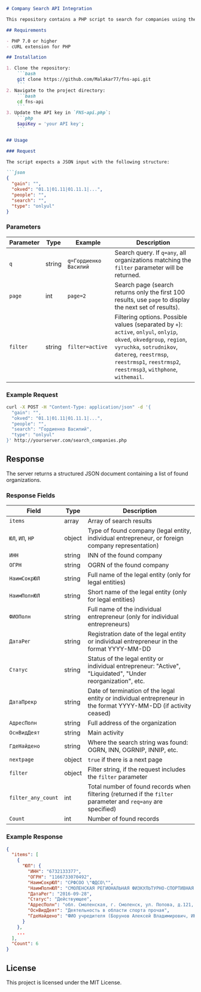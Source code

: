 
```markdown
# Company Search API Integration

This repository contains a PHP script to search for companies using the FNS (Federal Tax Service) API.

## Requirements

- PHP 7.0 or higher
- cURL extension for PHP

## Installation

1. Clone the repository:
    ```bash
    git clone https://github.com/Malakar77/fns-api.git
    ```
2. Navigate to the project directory:
    ```bash
    cd fns-api
    ```
3. Update the API key in `FNS-api.php`:
    ```php
    $apiKey = 'your API key';
    ```

## Usage

### Request

The script expects a JSON input with the following structure:

```json
{
  "gain": "", 
  "okved": "01.1|01.11|01.11.1|...",
  "people": "",
  "search": "", 
  "type": "onlyul"
}
```

### Parameters

| Parameter | Type   | Example                 | Description                                                                                                                                                           |
|-----------|--------|-------------------------|-----------------------------------------------------------------------------------------------------------------------------------------------------------------------|
| `q`       | string | `q=Гордиенко Василий`   | Search query. If `q=any`, all organizations matching the `filter` parameter will be returned.                                                                         |
| `page`    | int    | `page=2`                | Search page (search returns only the first 100 results, use `page` to display the next set of results).                                                               |
| `filter`  | string | `filter=active`         | Filtering options. Possible values (separated by `+`): `active`, `onlyul`, `onlyip`, `okved`, `okvedgroup`, `region`, `vyruchka`, `sotrudnikov`, `datereg`, `reestrmsp`, `reestrmsp1`, `reestrmsp2`, `reestrmsp3`, `withphone`, `withemail`. |

### Example Request

```bash
curl -X POST -H "Content-Type: application/json" -d '{
  "gain": "", 
  "okved": "01.1|01.11|01.11.1|...",
  "people": "",
  "search": "Гордиенко Василий", 
  "type": "onlyul"
}' http://yourserver.com/search_companies.php
```

## Response

The server returns a structured JSON document containing a list of found organizations.

### Response Fields

| Field         | Type   | Description                                                                                                      |
|---------------|--------|------------------------------------------------------------------------------------------------------------------|
| `items`       | array  | Array of search results                                                                                          |
| `ЮЛ`, `ИП`, `НР` | object | Type of found company (legal entity, individual entrepreneur, or foreign company representation)                |
| `ИНН`         | string | INN of the found company                                                                                         |
| `ОГРН`        | string | OGRN of the found company                                                                                        |
| `НаимСокрЮЛ`  | string | Full name of the legal entity (only for legal entities)                                                          |
| `НаимПолнЮЛ`  | string | Short name of the legal entity (only for legal entities)                                                         |
| `ФИОПолн`     | string | Full name of the individual entrepreneur (only for individual entrepreneurs)                                     |
| `ДатаРег`     | string | Registration date of the legal entity or individual entrepreneur in the format YYYY-MM-DD                        |
| `Статус`      | string | Status of the legal entity or individual entrepreneur: "Active", "Liquidated", "Under reorganization", etc.       |
| `ДатаПрекр`   | string | Date of termination of the legal entity or individual entrepreneur in the format YYYY-MM-DD (if activity ceased) |
| `АдресПолн`   | string | Full address of the organization                                                                                 |
| `ОснВидДеят`  | string | Main activity                                                                                                    |
| `ГдеНайдено`  | string | Where the search string was found: OGRN, INN, OGRNIP, INNIP, etc.                                                |
| `nextpage`    | object | `true` if there is a next page                                                                                   |
| `filter`      | object | Filter string, if the request includes the `filter` parameter                                                    |
| `filter_any_count` | int | Total number of found records when filtering (returned if the `filter` parameter and `req=any` are specified)  |
| `Count`       | int    | Number of found records                                                                                          |

### Example Response

```json
{
  "items": [
    {
      "ЮЛ": {
        "ИНН": "6732133377",
        "ОГРН": "1166733070492",
        "НаимСокрЮЛ": "СРФСОО \"ФДСО\"",
        "НаимПолнЮЛ": "СМОЛЕНСКАЯ РЕГИОНАЛЬНАЯ ФИЗКУЛЬТУРНО-СПОРТИВНАЯ ОБЩЕСТВЕННАЯ ОРГАНИЗАЦИЯ \"ФЕДЕРАЦИЯ ДАРТС СМОЛЕНСКОЙ ОБЛАСТИ\"",
        "ДатаРег": "2016-09-28",
        "Статус": "Действующее",
        "АдресПолн": "обл. Смоленская, г. Смоленск, ул. Попова, д.121, кв.152",
        "ОснВидДеят": "Деятельность в области спорта прочая",
        "ГдеНайдено": "ФИО учредителя (Борунов Алексей Владимирович, ИННФЛ: 673105975402)"
      }
    },
    ...
  ],
  "Count": 6
}
```

## License

This project is licensed under the MIT License.


